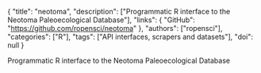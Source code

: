 {
  "title": "neotoma",
  "description": ["Programmatic R interface to the Neotoma Paleoecological Database"],
  "links": {
    "GitHub": "https://github.com/ropensci/neotoma"
  },
  "authors": ["ropensci"],
  "categories": ["R"],
  "tags": ["API interfaces, scrapers and datasets"],
  "doi": null
}

<!-- Generated by csv2md.R – do not edit by hand -->

Programmatic R interface to the Neotoma Paleoecological Database